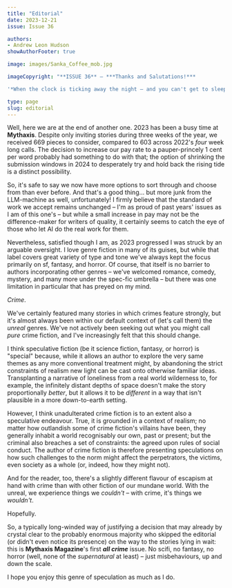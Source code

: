 ```yaml
---
title: "Editorial"
date: 2023-12-21
issue: Issue 36

authors:
- Andrew Leon Hudson
showAuthorFooter: true

image: images/Sanka_Coffee_mob.jpg

imageCopyright: "**ISSUE 36** – ***Thanks and Salutations!***

'*When the clock is ticking away the night – and you can't get to sleep – your nerves make you jump at every sound. You find yourself thinking things that would never occur to you in the daylight. What makes you so nervous and uneasy? And why couldn't you get to sleep when you first went to bed?'* It turns out the answer isn't insidious crime but insidious caffeine! The cover image is from an ad for decaffeinated [Sanka Coffee - Was that a burglar downstairs?](https://commons.wikimedia.org/wiki/File:Sanka_Coffee_-_Was_that_a_burglar_downstairs,_1948.jpg), painted in 1948 by [Fritz Siebel](https://en.wikipedia.org/wiki/Fritz_Siebel), more famous for his ['Someone Talked' WWII poster](https://en.wikipedia.org/wiki/Fritz_Siebel#/media/File:SOMEONE_TALKED_-_NARA_-_513672.jpg). Now out of copyright, this particular ad ran in the notorious crime publisher *Ladies' Home Journal*…"

type: page
slug: editorial
---
```


Well, here we are at the end of another one. 2023 has been a busy time at **Mythaxis**. Despite only inviting stories during three weeks of the year, we received 669 pieces to consider, compared to 603 across 2022's *four* week long calls. The decision to increase our pay rate to a pauper-princely 1 cent per word probably had something to do with that; the option of shrinking the submission windows in 2024 to desperately try and hold back the rising tide is a distinct possibility.

So, it's safe to say we now have more options to sort through and choose from than ever before. And that's a good thing… but more junk from the LLM-machine as well, unfortunately! I firmly believe that the standard of work we accept remains unchanged – I'm as proud of past years' issues as I am of this one's – but while a small increase in pay may not be the difference-maker for writers of quality, it certainly seems to catch the eye of those who let AI do the real work for them.

Nevertheless, satisfied though I am, as 2023 progressed I was struck by an arguable oversight. I love genre fiction in many of its guises, but while that label covers great variety of type and tone we've always kept the focus primarily on sf, fantasy, and horror. Of course, that itself is no barrier to authors incorporating other genres – we've welcomed romance, comedy, mystery, and many more under the spec-fic umbrella – but there was one limitation in particular that has preyed on my mind.

*Crime*.

We've certainly featured many stories in which crimes feature strongly, but it's almost always been within our default context of (let's call them) the *unreal* genres. We've not actively been seeking out what you might call *pure* crime fiction, and I've increasingly felt that this should change.

I think speculative fiction (be it science fiction, fantasy, or horror) is "special" because, while it allows an author to explore the very same themes as any more conventional treatment might, by abandoning the strict constraints of realism new light can be cast onto otherwise familiar ideas. Transplanting a narrative of loneliness from a real world wilderness to, for example, the infinitely distant depths of space doesn't make the story proportionally *better*, but it allows it to be *different* in a way that isn't plausible in a more down-to-earth setting.

However, I think unadulterated crime fiction is to an extent also a speculative endeavour. True, it is grounded in a context of realism; no matter how outlandish some of crime fiction's villains have been, they generally inhabit a world recognisably our own, past or present; but the criminal also breaches a set of constraints: the agreed upon rules of social conduct. The author of crime fiction is therefore presenting speculations on how such challenges to the norm might affect the perpetrators, the victims, even society as a whole (or, indeed, how they might not).

And for the reader, too, there's a slightly different flavour of escapism at hand with crime than with other fiction of our mundane world. With the unreal, we experience things we *couldn't* – with crime, it's things we *wouldn't*.

Hopefully.

So, a typically long-winded way of justifying a decision that may already by crystal clear to the probably enormous majority who skipped the editorial (or didn't even notice its presence) on the way to the stories lying in wait: this is **Mythaxis Magazine**'s first ***all crime*** issue. No scifi, no fantasy, no horror (well, none of the *supernatural* at least) – just misbehaviours, up and down the scale.

I hope you enjoy this genre of speculation as much as I do.
